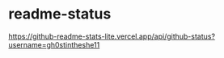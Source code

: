 # readme-status

https://github-readme-stats-lite.vercel.app/api/github-status?username=gh0stintheshe11